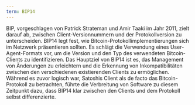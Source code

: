 ```yaml
---
term: BIP14
---
```


BIP, vorgeschlagen von Patrick Strateman und Amir Taaki im Jahr 2011, zielt darauf ab, zwischen Client-Versionnummern und der Protokollversion zu unterscheiden. BIP14 legt fest, wie Bitcoin-Protokollimplementierungen sich im Netzwerk präsentieren sollten. Es schlägt die Verwendung eines User-Agent-Formats vor, um die Version und den Typ des verwendeten Bitcoin-Clients zu identifizieren. Das Hauptziel von BIP14 ist es, das Management von Änderungen zu erleichtern und die Erkennung von Inkompatibilitäten zwischen den verschiedenen existierenden Clients zu ermöglichen. Während es zuvor logisch war, Satoshis Client als de facto das Bitcoin-Protokoll zu betrachten, führte die Verbreitung von Software zu diesem Zeitpunkt dazu, dass BIP14 klar zwischen den Clients und dem Protokoll selbst differenzierte.